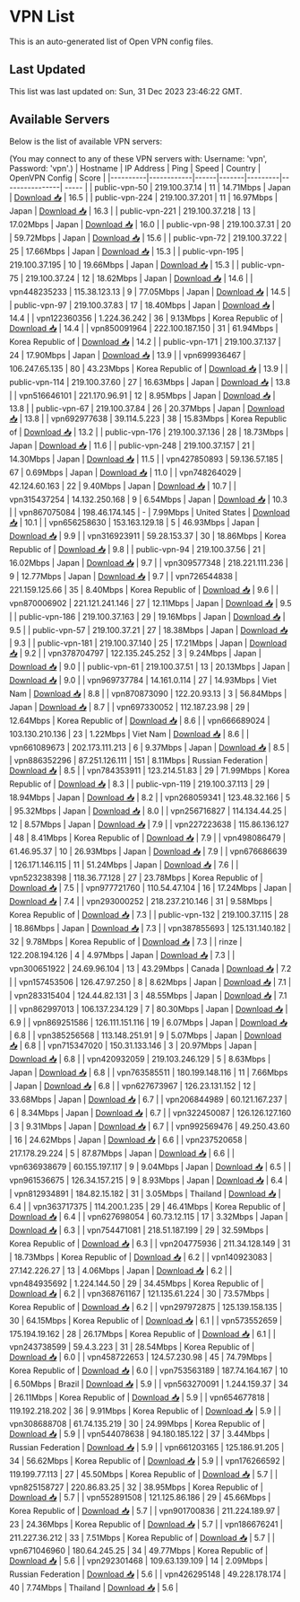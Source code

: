 # VPN List

This is an auto-generated list of Open VPN config files.

## Last Updated

This list was last updated on: Sun, 31 Dec 2023 23:46:22 GMT.

## Available Servers

Below is the list of available VPN servers:

(You may connect to any of these VPN servers with: Username: 'vpn', Password: 'vpn'.)
| Hostname | IP Address | Ping | Speed | Country | OpenVPN Config | Score |
|----------|------------|------|-------|---------|----------------| ----- |
| public-vpn-50 | 219.100.37.14 | 11 | 14.71Mbps | Japan | [Download 📥](./configs/server_0_JP.ovpn) | 16.5 |
| public-vpn-224 | 219.100.37.201 | 11 | 16.97Mbps | Japan | [Download 📥](./configs/server_1_JP.ovpn) | 16.3 |
| public-vpn-221 | 219.100.37.218 | 13 | 17.02Mbps | Japan | [Download 📥](./configs/server_2_JP.ovpn) | 16.0 |
| public-vpn-98 | 219.100.37.31 | 20 | 59.72Mbps | Japan | [Download 📥](./configs/server_3_JP.ovpn) | 15.6 |
| public-vpn-72 | 219.100.37.22 | 25 | 17.66Mbps | Japan | [Download 📥](./configs/server_4_JP.ovpn) | 15.3 |
| public-vpn-195 | 219.100.37.195 | 10 | 19.66Mbps | Japan | [Download 📥](./configs/server_5_JP.ovpn) | 15.3 |
| public-vpn-75 | 219.100.37.24 | 12 | 18.62Mbps | Japan | [Download 📥](./configs/server_6_JP.ovpn) | 14.6 |
| vpn448235233 | 115.38.123.13 | 9 | 77.05Mbps | Japan | [Download 📥](./configs/server_7_JP.ovpn) | 14.5 |
| public-vpn-97 | 219.100.37.83 | 17 | 18.40Mbps | Japan | [Download 📥](./configs/server_8_JP.ovpn) | 14.4 |
| vpn122360356 | 1.224.36.242 | 36 | 9.13Mbps | Korea Republic of | [Download 📥](./configs/server_9_KR.ovpn) | 14.4 |
| vpn850091964 | 222.100.187.150 | 31 | 61.94Mbps | Korea Republic of | [Download 📥](./configs/server_10_KR.ovpn) | 14.2 |
| public-vpn-171 | 219.100.37.137 | 24 | 17.90Mbps | Japan | [Download 📥](./configs/server_11_JP.ovpn) | 13.9 |
| vpn699936467 | 106.247.65.135 | 80 | 43.23Mbps | Korea Republic of | [Download 📥](./configs/server_12_KR.ovpn) | 13.9 |
| public-vpn-114 | 219.100.37.60 | 27 | 16.63Mbps | Japan | [Download 📥](./configs/server_13_JP.ovpn) | 13.8 |
| vpn516646101 | 221.170.96.91 | 12 | 8.95Mbps | Japan | [Download 📥](./configs/server_14_JP.ovpn) | 13.8 |
| public-vpn-67 | 219.100.37.84 | 26 | 20.37Mbps | Japan | [Download 📥](./configs/server_15_JP.ovpn) | 13.8 |
| vpn692977638 | 39.114.5.223 | 38 | 15.83Mbps | Korea Republic of | [Download 📥](./configs/server_16_KR.ovpn) | 13.2 |
| public-vpn-176 | 219.100.37.136 | 28 | 18.73Mbps | Japan | [Download 📥](./configs/server_17_JP.ovpn) | 11.6 |
| public-vpn-248 | 219.100.37.157 | 21 | 14.30Mbps | Japan | [Download 📥](./configs/server_18_JP.ovpn) | 11.5 |
| vpn427850893 | 59.136.57.185 | 67 | 0.69Mbps | Japan | [Download 📥](./configs/server_19_JP.ovpn) | 11.0 |
| vpn748264029 | 42.124.60.163 | 22 | 9.40Mbps | Japan | [Download 📥](./configs/server_20_JP.ovpn) | 10.7 |
| vpn315437254 | 14.132.250.168 | 9 | 6.54Mbps | Japan | [Download 📥](./configs/server_21_JP.ovpn) | 10.3 |
| vpn867075084 | 198.46.174.145 | - | 7.99Mbps | United States | [Download 📥](./configs/server_22_US.ovpn) | 10.1 |
| vpn656258630 | 153.163.129.18 | 5 | 46.93Mbps | Japan | [Download 📥](./configs/server_23_JP.ovpn) | 9.9 |
| vpn316923911 | 59.28.153.37 | 30 | 18.86Mbps | Korea Republic of | [Download 📥](./configs/server_24_KR.ovpn) | 9.8 |
| public-vpn-94 | 219.100.37.56 | 21 | 16.02Mbps | Japan | [Download 📥](./configs/server_25_JP.ovpn) | 9.7 |
| vpn309577348 | 218.221.111.236 | 9 | 12.77Mbps | Japan | [Download 📥](./configs/server_26_JP.ovpn) | 9.7 |
| vpn726544838 | 221.159.125.66 | 35 | 8.40Mbps | Korea Republic of | [Download 📥](./configs/server_27_KR.ovpn) | 9.6 |
| vpn870006902 | 221.121.241.146 | 27 | 12.11Mbps | Japan | [Download 📥](./configs/server_28_JP.ovpn) | 9.5 |
| public-vpn-186 | 219.100.37.163 | 29 | 19.16Mbps | Japan | [Download 📥](./configs/server_29_JP.ovpn) | 9.5 |
| public-vpn-57 | 219.100.37.21 | 27 | 18.38Mbps | Japan | [Download 📥](./configs/server_30_JP.ovpn) | 9.3 |
| public-vpn-181 | 219.100.37.140 | 25 | 17.21Mbps | Japan | [Download 📥](./configs/server_31_JP.ovpn) | 9.2 |
| vpn378704797 | 122.135.245.252 | 3 | 9.24Mbps | Japan | [Download 📥](./configs/server_32_JP.ovpn) | 9.0 |
| public-vpn-61 | 219.100.37.51 | 13 | 20.13Mbps | Japan | [Download 📥](./configs/server_33_JP.ovpn) | 9.0 |
| vpn969737784 | 14.161.0.114 | 27 | 14.93Mbps | Viet Nam | [Download 📥](./configs/server_34_VN.ovpn) | 8.8 |
| vpn870873090 | 122.20.93.13 | 3 | 56.84Mbps | Japan | [Download 📥](./configs/server_35_JP.ovpn) | 8.7 |
| vpn697330052 | 112.187.23.98 | 29 | 12.64Mbps | Korea Republic of | [Download 📥](./configs/server_36_KR.ovpn) | 8.6 |
| vpn666689024 | 103.130.210.136 | 23 | 1.22Mbps | Viet Nam | [Download 📥](./configs/server_37_VN.ovpn) | 8.6 |
| vpn661089673 | 202.173.111.213 | 6 | 9.37Mbps | Japan | [Download 📥](./configs/server_38_JP.ovpn) | 8.5 |
| vpn886352296 | 87.251.126.111 | 151 | 8.11Mbps | Russian Federation | [Download 📥](./configs/server_39_RU.ovpn) | 8.5 |
| vpn784353911 | 123.214.51.83 | 29 | 71.99Mbps | Korea Republic of | [Download 📥](./configs/server_40_KR.ovpn) | 8.3 |
| public-vpn-119 | 219.100.37.113 | 29 | 18.94Mbps | Japan | [Download 📥](./configs/server_41_JP.ovpn) | 8.2 |
| vpn268059341 | 123.48.32.166 | 5 | 95.32Mbps | Japan | [Download 📥](./configs/server_42_JP.ovpn) | 8.0 |
| vpn256716827 | 114.134.44.25 | 12 | 8.57Mbps | Japan | [Download 📥](./configs/server_43_JP.ovpn) | 7.9 |
| vpn227223638 | 115.86.136.127 | 48 | 8.41Mbps | Korea Republic of | [Download 📥](./configs/server_44_KR.ovpn) | 7.9 |
| vpn498086479 | 61.46.95.37 | 10 | 26.93Mbps | Japan | [Download 📥](./configs/server_45_JP.ovpn) | 7.9 |
| vpn676686639 | 126.171.146.115 | 11 | 51.24Mbps | Japan | [Download 📥](./configs/server_46_JP.ovpn) | 7.6 |
| vpn523238398 | 118.36.77.128 | 27 | 23.78Mbps | Korea Republic of | [Download 📥](./configs/server_47_KR.ovpn) | 7.5 |
| vpn977721760 | 110.54.47.104 | 16 | 17.24Mbps | Japan | [Download 📥](./configs/server_48_JP.ovpn) | 7.4 |
| vpn293000252 | 218.237.210.146 | 31 | 9.58Mbps | Korea Republic of | [Download 📥](./configs/server_49_KR.ovpn) | 7.3 |
| public-vpn-132 | 219.100.37.115 | 28 | 18.86Mbps | Japan | [Download 📥](./configs/server_50_JP.ovpn) | 7.3 |
| vpn387855693 | 125.131.140.182 | 32 | 9.78Mbps | Korea Republic of | [Download 📥](./configs/server_51_KR.ovpn) | 7.3 |
| rinze | 122.208.194.126 | 4 | 4.97Mbps | Japan | [Download 📥](./configs/server_52_JP.ovpn) | 7.3 |
| vpn300651922 | 24.69.96.104 | 13 | 43.29Mbps | Canada | [Download 📥](./configs/server_53_CA.ovpn) | 7.2 |
| vpn157453506 | 126.47.97.250 | 8 | 8.62Mbps | Japan | [Download 📥](./configs/server_54_JP.ovpn) | 7.1 |
| vpn283315404 | 124.44.82.131 | 3 | 48.55Mbps | Japan | [Download 📥](./configs/server_55_JP.ovpn) | 7.1 |
| vpn862997013 | 106.137.234.129 | 7 | 80.30Mbps | Japan | [Download 📥](./configs/server_56_JP.ovpn) | 6.9 |
| vpn869251586 | 126.111.151.116 | 19 | 6.07Mbps | Japan | [Download 📥](./configs/server_57_JP.ovpn) | 6.8 |
| vpn385256568 | 113.148.251.91 | 9 | 5.07Mbps | Japan | [Download 📥](./configs/server_58_JP.ovpn) | 6.8 |
| vpn715347020 | 150.31.133.146 | 3 | 20.97Mbps | Japan | [Download 📥](./configs/server_59_JP.ovpn) | 6.8 |
| vpn420932059 | 219.103.246.129 | 5 | 8.63Mbps | Japan | [Download 📥](./configs/server_60_JP.ovpn) | 6.8 |
| vpn763585511 | 180.199.148.116 | 11 | 7.66Mbps | Japan | [Download 📥](./configs/server_61_JP.ovpn) | 6.8 |
| vpn627673967 | 126.23.131.152 | 12 | 33.68Mbps | Japan | [Download 📥](./configs/server_62_JP.ovpn) | 6.7 |
| vpn206844989 | 60.121.167.237 | 6 | 8.34Mbps | Japan | [Download 📥](./configs/server_63_JP.ovpn) | 6.7 |
| vpn322450087 | 126.126.127.160 | 3 | 9.31Mbps | Japan | [Download 📥](./configs/server_64_JP.ovpn) | 6.7 |
| vpn992569476 | 49.250.43.60 | 16 | 24.62Mbps | Japan | [Download 📥](./configs/server_65_JP.ovpn) | 6.6 |
| vpn237520658 | 217.178.29.224 | 5 | 87.87Mbps | Japan | [Download 📥](./configs/server_66_JP.ovpn) | 6.6 |
| vpn636938679 | 60.155.197.117 | 9 | 9.04Mbps | Japan | [Download 📥](./configs/server_67_JP.ovpn) | 6.5 |
| vpn961536675 | 126.34.157.215 | 9 | 8.93Mbps | Japan | [Download 📥](./configs/server_68_JP.ovpn) | 6.4 |
| vpn812934891 | 184.82.15.182 | 31 | 3.05Mbps | Thailand | [Download 📥](./configs/server_69_TH.ovpn) | 6.4 |
| vpn363717375 | 114.200.1.235 | 29 | 46.41Mbps | Korea Republic of | [Download 📥](./configs/server_70_KR.ovpn) | 6.4 |
| vpn627698054 | 60.73.12.115 | 17 | 3.32Mbps | Japan | [Download 📥](./configs/server_71_JP.ovpn) | 6.3 |
| vpn754471081 | 218.51.187.199 | 29 | 32.59Mbps | Korea Republic of | [Download 📥](./configs/server_72_KR.ovpn) | 6.3 |
| vpn204775936 | 211.34.128.149 | 31 | 18.73Mbps | Korea Republic of | [Download 📥](./configs/server_73_KR.ovpn) | 6.2 |
| vpn140923083 | 27.142.226.27 | 13 | 4.06Mbps | Japan | [Download 📥](./configs/server_74_JP.ovpn) | 6.2 |
| vpn484935692 | 1.224.144.50 | 29 | 34.45Mbps | Korea Republic of | [Download 📥](./configs/server_75_KR.ovpn) | 6.2 |
| vpn368761167 | 121.135.61.224 | 30 | 73.57Mbps | Korea Republic of | [Download 📥](./configs/server_76_KR.ovpn) | 6.2 |
| vpn297972875 | 125.139.158.135 | 30 | 64.15Mbps | Korea Republic of | [Download 📥](./configs/server_77_KR.ovpn) | 6.1 |
| vpn573552659 | 175.194.19.162 | 28 | 26.17Mbps | Korea Republic of | [Download 📥](./configs/server_78_KR.ovpn) | 6.1 |
| vpn243738599 | 59.4.3.223 | 31 | 28.54Mbps | Korea Republic of | [Download 📥](./configs/server_79_KR.ovpn) | 6.0 |
| vpn458722653 | 124.57.230.98 | 45 | 74.79Mbps | Korea Republic of | [Download 📥](./configs/server_80_KR.ovpn) | 6.0 |
| vpn753563189 | 187.74.164.167 | 10 | 6.50Mbps | Brazil | [Download 📥](./configs/server_81_BR.ovpn) | 5.9 |
| vpn563270091 | 1.244.159.37 | 34 | 26.11Mbps | Korea Republic of | [Download 📥](./configs/server_82_KR.ovpn) | 5.9 |
| vpn654677818 | 119.192.218.202 | 36 | 9.91Mbps | Korea Republic of | [Download 📥](./configs/server_83_KR.ovpn) | 5.9 |
| vpn308688708 | 61.74.135.219 | 30 | 24.99Mbps | Korea Republic of | [Download 📥](./configs/server_84_KR.ovpn) | 5.9 |
| vpn544078638 | 94.180.185.122 | 37 | 3.44Mbps | Russian Federation | [Download 📥](./configs/server_85_RU.ovpn) | 5.9 |
| vpn661203165 | 125.186.91.205 | 34 | 56.62Mbps | Korea Republic of | [Download 📥](./configs/server_86_KR.ovpn) | 5.9 |
| vpn176266592 | 119.199.77.113 | 27 | 45.50Mbps | Korea Republic of | [Download 📥](./configs/server_87_KR.ovpn) | 5.7 |
| vpn825158727 | 220.86.83.25 | 32 | 38.95Mbps | Korea Republic of | [Download 📥](./configs/server_88_KR.ovpn) | 5.7 |
| vpn552891508 | 121.125.86.186 | 29 | 45.66Mbps | Korea Republic of | [Download 📥](./configs/server_89_KR.ovpn) | 5.7 |
| vpn901700836 | 211.224.189.97 | 23 | 24.36Mbps | Korea Republic of | [Download 📥](./configs/server_90_KR.ovpn) | 5.7 |
| vpn186676241 | 211.227.36.212 | 33 | 7.51Mbps | Korea Republic of | [Download 📥](./configs/server_91_KR.ovpn) | 5.7 |
| vpn671046960 | 180.64.245.25 | 34 | 49.77Mbps | Korea Republic of | [Download 📥](./configs/server_92_KR.ovpn) | 5.6 |
| vpn292301468 | 109.63.139.109 | 14 | 2.09Mbps | Russian Federation | [Download 📥](./configs/server_93_RU.ovpn) | 5.6 |
| vpn426295148 | 49.228.178.174 | 40 | 7.74Mbps | Thailand | [Download 📥](./configs/server_94_TH.ovpn) | 5.6 |
